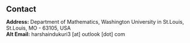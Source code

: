 <h1 id="contact"></h1>

<h2 style="margin: 60px 0px 10px;">Contact</h2>

<p>
  <strong>Address:</strong> Department of Mathematics, Washington University in St.Louis, St.Louis, MO - 63105, USA
<br />  
  <strong>Alt Email:</strong> <email>harshaindukuri3 [at] outlook [dot] com</email>

<br /></p>
